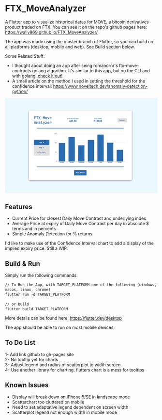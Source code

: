 # FTX_MoveAnalyzer

A Flutter app to visualize historical datas for MOVE, a bitcoin derivatives product traded on FTX. You can see it on the repo's github pages here: https://wally869.github.io/FTX_MoveAnalyzer/

The app was made using the master branch of Flutter, so you can build on all platforms (desktop, mobile and web). See Build section below.  


Some Related Stuff:
- I thought about doing an app after seing romanornr's ftx-move-contracts golang algorithm. It's similar to this app, but on the CLI and with golang, [check it out!](https://github.com/romanornr/ftx-move-contracts)
- A small article on the method I used in setting the threshold for the confidence interval: https://www.noveltech.dev/anomaly-detection-python/ 



![FTX_MoveDisplay Visual](img/display.jpg)

## Features  

- Current Price for closest Daily Move Contract and underlying index
- Average Price at expiry of Daily Move Contract per day in absolute $ terms and in percents
- Simple Anomaly Detection for % returns


I'd like to make use of the Confidence Interval chart to add a display of the implied expiry price. Still a WIP.

## Build & Run

Simply run the following commands:
```commandline
// To Run the App, with TARGET_PLATFORM one of the following (windows, macos, linux, chrome)
flutter run -d TARGET_PLATFORM

// or build
flutter build TARGET_PLATFORM
```

More details can be found here: https://flutter.dev/desktop

The app should be able to run on most mobile devices.

## To Do List

1- Add link github to gh-pages site  
2- No tooltip yet for charts  
3- Adjust legend and radius of scatterplot to width screen  
4- Use another library for charting. flutters chart is a mess for tooltips

## Known Issues
- Display will break down on iPhone 5/SE in landscape mode
- Scatterchart too cluttered on mobile
- Need to set adaptative legend dependent on screen width
- Scatterplot legend not enough width in mobile mode

